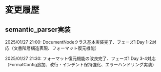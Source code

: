 # 変更履歴

## semantic_parser実装

2025/01/27 21:00: DocumentNodeクラス基本実装完了、フェーズ1 Day 1-2対応（文書階層構造表現、フォーマット復元機能）

2025/01/27 21:30: フォーマット復元機能の改良完了、フェーズ1 Day 3-4対応（FormatConfig追加、改行・インデント保持強化、エラーハンドリング実装）